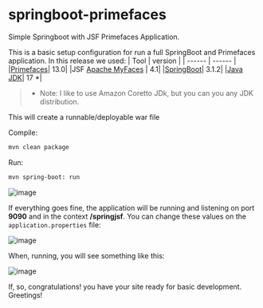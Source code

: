 # springboot-primefaces
Simple Springboot with JSF Primefaces Application.

This is a basic setup configuration for run a full SpringBoot and Primefaces application.
In this release we used:
| Tool | version |
| ------ | ------ |
|[Primefaces]| 13.0|
|JSF [Apache MyFaces] | 4.1|
|[SpringBoot]| 3.1.2|
|[Java JDK]| 17 *|

> * Note: I like to use Amazon Coretto JDk, but you can you any JDK distribution. 
  
This will create a runnable/deployable war file

Compile:
```sh
mvn clean package
```
Run:
```sh
mvn spring-boot: run 
```

![image](https://github.com/marvarlo/springboot-primefaces/assets/11397438/d7f12fdf-a9c4-4dce-97fd-0a42dd25a6c0)

If everything goes fine, the application will be running and listening on port **9090** and in the context **/springjsf**.
You can change these values on the `application.properties` file:

![image](https://github.com/marvarlo/springboot-primefaces/assets/11397438/d891e092-d2f6-479b-846b-c94aef541d82)

When, running, you will see something like this:

![image](https://github.com/marvarlo/springboot-primefaces/assets/11397438/0c2cb9be-9a41-47cd-a791-844d11b2b46f)

If, so, congratulations! you have your site ready for basic development.
Greetings!

[Primefaces]: <https://www.primefaces.org/showcase/getstarted.xhtml>
[Apache MyFaces]: <https://myfaces.apache.org/#/core41>
[SpringBoot]: <https://start.spring.io>
[Java JDK]: <https://docs.aws.amazon.com/corretto/latest/corretto-17-ug/downloads-list.html>

